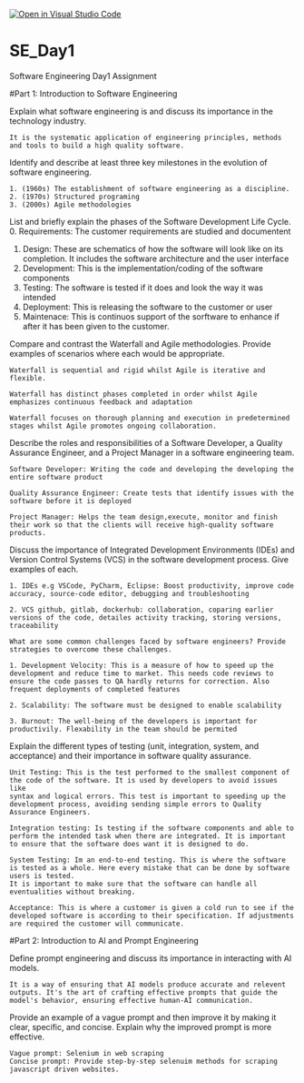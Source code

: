[![Open in Visual Studio Code](https://classroom.github.com/assets/open-in-vscode-2e0aaae1b6195c2367325f4f02e2d04e9abb55f0b24a779b69b11b9e10269abc.svg)](https://classroom.github.com/online_ide?assignment_repo_id=15565906&assignment_repo_type=AssignmentRepo)
# SE_Day1
Software Engineering Day1 Assignment

#Part 1: Introduction to Software Engineering

Explain what software engineering is and discuss its importance in the technology industry.

    It is the systematic application of engineering principles, methods and tools to build a high quality software.

Identify and describe at least three key milestones in the evolution of software engineering.

    1. (1960s) The establishment of software engineering as a discipline.
    2. (1970s) Structured programing
    3. (2000s) Agile methodologies


List and briefly explain the phases of the Software Development Life Cycle.
  0. Requirements: The customer requirements are studied and documentent
  1. Design: These are schematics of how the software will look like on its completion. It includes the software architecture and the user interface
  2. Development: This is the implementation/coding of the software components
  3. Testing: The software is tested if it does and look the way it was intended
  4. Deployment: This is releasing the software to the customer or user
  5. Maintenace: This is continuos support of the sorftware to enhance if after it has been given to the customer. 


Compare and contrast the Waterfall and Agile methodologies. Provide examples of scenarios where each would be appropriate.

    Waterfall is sequential and rigid whilst Agile is iterative and flexible.

    Waterfall has distinct phases completed in order whilst Agile emphasizes continuous feedback and adaptation

    Waterfall focuses on thorough planning and execution in predetermined stages whilst Agile promotes ongoing collaboration.


Describe the roles and responsibilities of a Software Developer, a Quality Assurance Engineer, and a Project Manager in a software engineering team.

    Software Developer: Writing the code and developing the developing the entire software product

    Quality Assurance Engineer: Create tests that identify issues with the software before it is deployed

    Project Manager: Helps the team design,execute, monitor and finish their work so that the clients will receive high-quality software products.

Discuss the importance of Integrated Development Environments (IDEs) and Version Control Systems (VCS) in the software development process. Give examples of each.

    1. IDEs e.g VSCode, PyCharm, Eclipse: Boost productivity, improve code accuracy, source-code editor, debugging and troubleshooting

    2. VCS github, gitlab, dockerhub: collaboration, coparing earlier versions of the code, detailes activity tracking, storing versions, traceability

    What are some common challenges faced by software engineers? Provide strategies to overcome these challenges.

    1. Development Velocity: This is a measure of how to speed up the development and reduce time to market. This needs code reviews to ensure the code passes to QA hardly returns for correction. Also frequent deployments of completed features

    2. Scalability: The software must be designed to enable scalability

    3. Burnout: The well-being of the developers is important for productivily. Flexability in the team should be permited

Explain the different types of testing (unit, integration, system, and acceptance) and their importance in software quality assurance.

    Unit Testing: This is the test performed to the smallest component of the code of the software. It is used by developers to avoid issues like
    syntax and logical errors. This test is important to speeding up the development process, avoiding sending simple errors to Quality Assurance Engineers.

    Integration testing: Is testing if the software components and able to perform the intended task when there are integrated. It is important to ensure that the software does want it is designed to do.

    System Testing: Im an end-to-end testing. This is where the software is tested as a whole. Here every mistake that can be done by software users is tested.
    It is important to make sure that the software can handle all eventualities without breaking.

    Acceptance: This is where a customer is given a cold run to see if the developed software is according to their specification. If adjustments are required the customer will communicate.

#Part 2: Introduction to AI and Prompt Engineering


Define prompt engineering and discuss its importance in interacting with AI models.

    It is a way of ensuring that AI models produce accurate and relevent outputs. It's the art of crafting effective prompts that guide the model's behavior, ensuring effective human-AI communication. 

Provide an example of a vague prompt and then improve it by making it clear, specific, and concise. Explain why the improved prompt is more effective.

    Vague prompt: Selenium in web scraping
    Concise prompt: Provide step-by-step selenuim methods for scraping javascript driven websites.